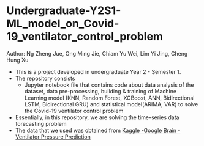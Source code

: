 # Undergraduate-Y2S1-ML_model_on_Covid-19_ventilator_control_problem
Author: Ng Zheng Jue, Ong Ming Jie, Chiam Yu Wei, Lim Yi Jing, Cheng Hung Xu

* This is a project developed in undergraduate Year 2 - Semester 1.
* The repository consists
  - Jupyter notebook file that contains code about data analysis of the dataset, data pre-processing, building & training of Machine Learning model (KNN, Random Forest, XGBoost, ANN, Bidirectional LSTM, Bidirectional GRU) and statistical model(ARIMA, VAR) to solve the Covid-19 ventilator control problem
* Essentially, in this repository, we are solving the time-series data forecasting problem
* The data that we used was obtained from [Kaggle -Google Brain - Ventilator Pressure Prediction](https://www.kaggle.com/competitions/ventilator-pressure-prediction/data)
